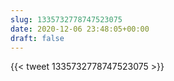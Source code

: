 ```yaml
---
slug: 1335732778747523075
date: 2020-12-06 23:48:05+00:00
draft: false
---
```


{{< tweet 1335732778747523075 >}}
